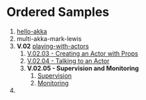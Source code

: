 
# Ordered Samples

1. [hello-akka](hello-akka/src/main/scala/HelloAkkaScala.scala)
2. multi-akka-mark-lewis
3. **V.02** [playing-with-actors](playing-with-actors/src/main/scala/)
    1. [V.02.03 - Creating an Actor with Props](playing-with-actors/src/main/scala/ActorCreation.scala)
    2. [V.02.04 - Talking to an Actor](playing-with-actors/src/main/scala/TalkToActor.scala)
    3. **V.02.05 - Supervision and Monitoring**
        1. [Supervision](playing-with-actors/src/main/scala/Supervision.scala)
        2. [Monitoring](playing-with-actors/src/main/scala/Monitoring.scala)
4. 